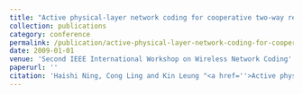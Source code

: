 ```yaml
---
title: "Active physical-layer network coding for cooperative two-way relay channels"
collection: publications
category: conference
permalink: /publication/active-physical-layer-network-coding-for-cooperative-two-way-relay-channels
date: 2009-01-01
venue: 'Second IEEE International Workshop on Wireless Network Coding'
paperurl: ''
citation: 'Haishi Ning, Cong Ling and Kin Leung "<a href=''>Active physical-layer network coding for cooperative two-way relay channels</a>", Second IEEE International Workshop on Wireless Network Coding, Rome, Italy, 2009.'
---
```

